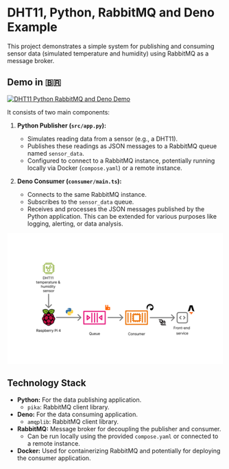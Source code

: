 # DHT11, Python, RabbitMQ and Deno Example

This project demonstrates a simple system for publishing and consuming sensor data (simulated temperature and humidity) using RabbitMQ as a message broker.

## Demo in 🇧🇷

[![DHT11 Python RabbitMQ and Deno Demo](https://img.youtube.com/vi/HlxMgqI8xFM/1.jpg)](https://www.youtube.com/watch?v=HlxMgqI8xFM)

It consists of two main components:

1.  **Python Publisher (`src/app.py`):**
    *   Simulates reading data from a sensor (e.g., a DHT11).
    *   Publishes these readings as JSON messages to a RabbitMQ queue named `sensor_data`.
    *   Configured to connect to a RabbitMQ instance, potentially running locally via Docker (`compose.yaml`) or a remote instance.

2.  **Deno Consumer (`consumer/main.ts`):**
    *   Connects to the same RabbitMQ instance.
    *   Subscribes to the `sensor_data` queue.
    *   Receives and processes the JSON messages published by the Python application. This can be extended for various purposes like logging, alerting, or data analysis.

![Diagram](.github/out.png)

## Technology Stack

*   **Python:** For the data publishing application.
    *   `pika`: RabbitMQ client library.
*   **Deno:** For the data consuming application.
    *   `amqplib`: RabbitMQ client library.
*   **RabbitMQ:** Message broker for decoupling the publisher and consumer.
    *   Can be run locally using the provided `compose.yaml` or connected to a remote instance.
*   **Docker:** Used for containerizing RabbitMQ and potentially for deploying the consumer application.



